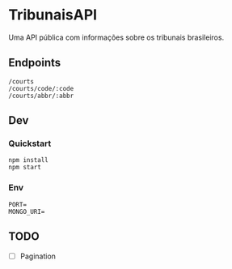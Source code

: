 # TribunaisAPI

Uma API pública com informações sobre os tribunais brasileiros.


## Endpoints

```
/courts
/courts/code/:code
/courts/abbr/:abbr
```


## Dev

### Quickstart

```
npm install
npm start
```

### Env

```
PORT=
MONGO_URI=
```

## TODO
- [ ] Pagination
